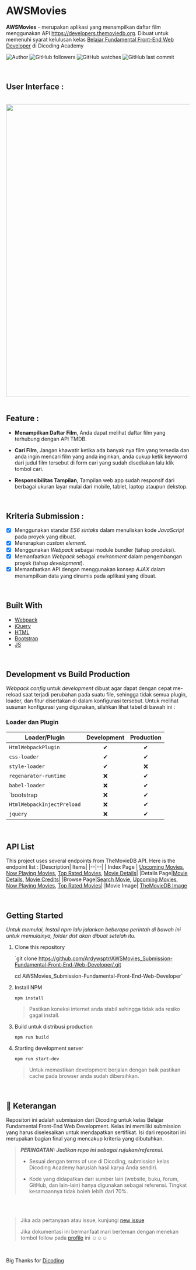 # AWSMovies

**AWSMovies** -  merupakan aplikasi yang menampilkan daftar film menggunakan API https://developers.themoviedb.org. Dibuat untuk memenuhi syarat kelulusan kelas [Belajar Fundamental Front-End Web Developer](https://www.dicoding.com/academies/163) di Dicoding Academy

![Author](https://img.shields.io/badge/made%20by-Ardywsptr-blue)
![GitHub followers](https://img.shields.io/github/followers/Ardywsptr?style=social)
![GitHub watches](https://img.shields.io/github/stars/Ardywsptr/AWSMovies_Submission-Fundamental-Front-End-Web-Developer?style=social)
![GitHub last commit](https://img.shields.io/github/last-commit/Ardywsptr/AWSMovies_Submission-Fundamental-Front-End-Web-Developer)

<br clear="both">

## User Interface :

<br clear="both">

<div align="center">
<img src="https://i.postimg.cc/qMVrBcWg/Black-And-White-Simple-Website-Launch-Instagram-Post.png" alt"AWSResto" width="800">
</div>

<br clear="both">

## Feature :

* **Menampilkan Daftar Film**,
Anda dapat melihat daftar film yang terhubung dengan API TMDB.

* **Cari Film**,
Jangan khawatir ketika ada banyak nya film yang tersedia dan anda ingin mencari film yang anda inginkan, anda cukup ketik keyworrd dari judul film tersebut di form cari yang sudah disediakan lalu klik tombol cari.

* **Responsibilitas Tampilan**,
Tampilan web app sudah responsif dari berbagai ukuran layar mulai dari mobile, tablet, laptop ataupun dekstop.

<br clear="both">

## Kriteria Submission :

- [x] Menggunakan standar _ES6 sintaks_ dalam menuliskan kode _JavaScript_ pada proyek yang dibuat.
- [x] Menerapkan _custom element_.
- [x] Menggunakan _Webpack_ sebagai module bundler (tahap produksi).
- [x] Memanfaatkan _Webpack_ sebagai _environment_ dalam pengembangan proyek (tahap _development_).
- [x] Memanfaatkan API dengan menggunakan konsep _AJAX_ dalam menampilkan data yang dinamis pada aplikasi yang dibuat.

<br clear="both">

## Built With
- [Webpack](https://webpack.js.org/)
- [jQuery](https://jquery.com/)
- [HTML](https://www.w3schools.com/html/)
- [Bootstrap](https://getbootstrap.com/)
- [JS](https://www.javascript.com/)

<br clear="both">

## Development vs Build Production

*Webpack config* untuk *development* dibuat agar dapat dengan cepat me-reload saat terjadi perubahan pada suatu file, sehingga tidak semua plugin, loader, dan fitur disertakan di dalam konfigurasi tersebut. Untuk melihat susunan konfigurasi yang digunakan, silahkan lihat tabel di bawah ini :

### Loader dan Plugin

| Loader/Plugin              | Development | Production |
| -------------------------- | :---------: | :--------: |
| `HtmlWebpackPlugin`        | ✔          | ✔          |
| `css-loader`               | ✔          | ✔          |
| `style-loader`             | ✔          | ❌          |
| `regenarator-runtime`      | ❌          | ✔          |
| `babel-loader`             | ❌          | ✔          |
| `bootstrap                 | ❌          | ✔          |
| `HtmlWebpackInjectPreload` | ❌          | ✔          |
| `jquery`                   | ❌          | ✔          |

<br clear="both">

## API List

This project uses several endpoints from TheMovieDB API. Here is the endpoint list :
|Description| Items|
|--|--|
| Index Page | [Upcoming Movies](https://developers.themoviedb.org/3/movies/get-upcoming), [Now Playing Movies](https://developers.themoviedb.org/3/movies/get-now-playing), [Top Rated Movies](https://developers.themoviedb.org/3/movies/get-top-rated-movies), [Movie Details](https://developers.themoviedb.org/3/movies/get-movie-details)|
|Details Page|[Movie Details](https://developers.themoviedb.org/3/movies/get-movie-details), [Movie Credits](https://developers.themoviedb.org/3/movies/get-movie-credits)|
|Browse Page|[Search Movie](https://developers.themoviedb.org/3/search/search-movies), [Upcoming Movies](https://developers.themoviedb.org/3/movies/get-upcoming), [Now Playing Movies](https://developers.themoviedb.org/3/movies/get-now-playing), [Top Rated Movies](https://developers.themoviedb.org/3/movies/get-top-rated-movies)|
|Movie Image| [TheMovieDB Image](https://developers.themoviedb.org/3/getting-started/images)

<br clear="both">

## Getting Started

*Untuk memulai, Install npm lalu jalankan beberapa perintah di bawah ini untuk memulainya, folder dist akan dibuat setelah itu.*

1. Clone this repository
   
   `git clone https://github.com/Ardywsptr/AWSMovies_Submission-Fundamental-Front-End-Web-Developer/.git

    cd AWSMovies_Submission-Fundamental-Front-End-Web-Developer`
   
2. Install NPM
   
   `npm install`
   
   > Pastikan koneksi internet anda stabil sehingga tidak ada resiko gagal install.

3. Build untuk distribusi production

   `npm run build`
   
4. Starting development server

   `npm run start-dev`

   > Untuk memastikan development berjalan dengan baik pastikan cache pada browser anda sudah dibersihkan.

<br clear="both">

## 📃 Keterangan

Repositori ini adalah submission dari Dicoding untuk kelas Belajar Fundamental Front-End Web Development. Kelas ini memiliki submission yang harus diselesaikan untuk mendapatkan sertifikat. Isi dari repositori ini merupakan bagian final yang mencakup kriteria yang dibutuhkan.

> **_PERINGATAN: Jadikan repo ini sebagai rujukan/referensi._**
>
> - Sesuai dengan terms of use di Dicoding, submission kelas Dicoding Academy haruslah hasil karya Anda sendiri.
>
> - Kode yang didapatkan dari sumber lain (website, buku, forum, GitHub, dan lain-lain) hanya digunakan sebagai referensi. Tingkat kesamaannya tidak boleh lebih dari 70%.

<br clear="both">
<br clear="both">

> Jika ada pertanyaan atau issue, kunjungi [new issue](https://github.com/Ardywsptr/AWSMovies_Submission-Fundamental-Front-End-Web-Developer/issues/new)
>
>Jika dokumentasi ini bermanfaat mari berteman dengan menekan tombol follow pada [profile](https://github.com/Ardywsptr) ini ☺☺☺

<br clear="both">

Big Thanks for [Dicoding](https://www.dicoding.com/)

